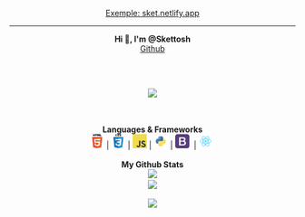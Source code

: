 <p align='center'>
  <a href="https://sket.netlify.app/" target="_Blank">Exemple: sket.netlify.app</a>
</p>
<hr>
<p align='center'>
  <b>Hi 👋, I'm @Skettosh </b><br>
  <a href="https://github.com/Skettosh">Github</a>
</p>
<br>
<p align="center"><br>
  <a href="https://github.com/Skettosh ">
    <img src="https://lanyard-profile-readme.vercel.app/api/576422773694660608"/>
	</a>
</p>
<br>
<p align="center">
	<b>Languages & Frameworks</b>
	<br>
	<code><img height="25" src="https://raw.githubusercontent.com/github/explore/80688e429a7d4ef2fca1e82350fe8e3517d3494d/topics/html/html.png"></code>&nbsp;|
	<code><img height="25" src="https://raw.githubusercontent.com/github/explore/80688e429a7d4ef2fca1e82350fe8e3517d3494d/topics/css/css.png"></code>&nbsp;|
  	<code><img height="25" src="https://raw.githubusercontent.com/github/explore/80688e429a7d4ef2fca1e82350fe8e3517d3494d/topics/javascript/javascript.png"></code>&nbsp;|
	<code><img height="25" src="https://raw.githubusercontent.com/github/explore/80688e429a7d4ef2fca1e82350fe8e3517d3494d/topics/python/python.png"></code>&nbsp;|
	<code><img height="25" src="https://raw.githubusercontent.com/github/explore/80688e429a7d4ef2fca1e82350fe8e3517d3494d/topics/bootstrap/bootstrap.png"></code>&nbsp; |
	<code><img height="25" src="https://raw.githubusercontent.com/github/explore/80688e429a7d4ef2fca1e82350fe8e3517d3494d/topics/react/react.png"></code>&nbsp;
	<br><br>
	<b>My Github Stats</b><br>
	<img src="https://github-readme-stats.vercel.app/api?username=Skettosh&include_all_commits=true&show_icons=true&hide_border=true&hide_title=true&count_private=true&theme=dark">
	<br>
	<img src="https://github-readme-stats.vercel.app/api/top-langs/?username=Skettosh&layout=compact&count_private=true&langs_count=8&hide_border=true&theme=dark">
</p>
<p align='center'>
	<img src='https://komarev.com/ghpvc/?username=Skettosh&color=FAC151'>
</p>
